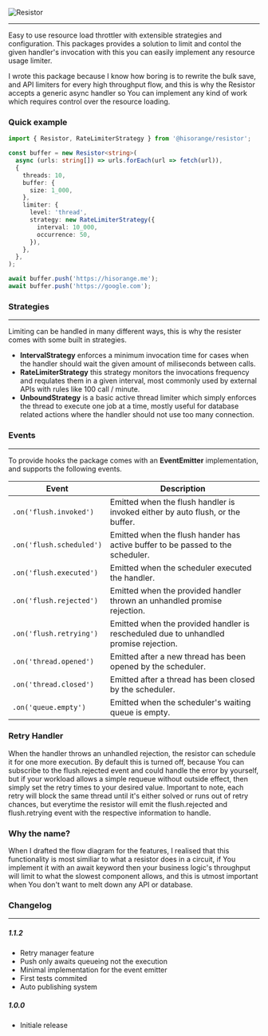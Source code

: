 ![Resistor](https://user-images.githubusercontent.com/3441017/119745067-ab632600-be8d-11eb-93e1-24d34ffe2a92.png)

---

Easy to use resource load throttler with extensible strategies and configuration. This packages provides a solution to limit and contol the given handler's invocation with this you can easily implement any resource usage limiter.

I wrote this package because I know how boring is to rewrite the bulk save, and API limiters for every high throughput flow, and this is why the Resistor accepts a generic async handler so You can implement any kind of work which requires control over the resource loading.

### Quick example

```ts
import { Resistor, RateLimiterStrategy } from '@hisorange/resistor';

const buffer = new Resistor<string>(
  async (urls: string[]) => urls.forEach(url => fetch(url)),
  {
    threads: 10,
    buffer: {
      size: 1_000,
    },
    limiter: {
      level: 'thread',
      strategy: new RateLimiterStrategy({
        interval: 10_000,
        occurrence: 50,
      }),
    },
  },
);

await buffer.push('https://hisorange.me');
await buffer.push('https://google.com');
```

### Strategies

---

Limiting can be handled in many different ways, this is why the resister comes with some built in strategies.

- **IntervalStrategy** enforces a minimum invocation time for cases when the handler should wait the given amount of miliseconds between calls.
- **RateLimiterStrategy** this strategy monitors the invocations frequency and requlates them in a given interval, most commonly used by external APIs with rules like 100 call / minute.
- **UnboundStrategy** is a basic active thread limiter which simply enforces the thread to execute one job at a time, mostly useful for database related actions where the handler should not use too many connection.

### Events

---

To provide hooks the package comes with an **EventEmitter** implementation, and supports the following events.

| Event                    | Description                                                                          |
| ------------------------ | ------------------------------------------------------------------------------------ |
| `.on('flush.invoked')`   | Emitted when the flush handler is invoked either by auto flush, or the buffer.       |
| `.on('flush.scheduled')` | Emitted when the flush hander has active buffer to be passed to the scheduler.       |
| `.on('flush.executed')`  | Emitted when the scheduler executed the handler.                                     |
| `.on('flush.rejected')`  | Emitted when the provided handler thrown an unhandled promise rejection.             |
| `.on('flush.retrying')`  | Emitted when the provided handler is rescheduled due to unhandled promise rejection. |
| `.on('thread.opened')`   | Emitted after a new thread has been opened by the scheduler.                         |
| `.on('thread.closed')`   | Emitted after a thread has been closed by the scheduler.                             |
| `.on('queue.empty')`     | Emitted when the scheduler's waiting queue is empty.                                 |

### Retry Handler

When the handler throws an unhandled rejection, the resistor can schedule it for one more execution. By default this is turned off, because You can subscribe to the flush.rejected event and could handle the error by yourself, but if your workload allows a simple requeue without outside effect, then simply set the retry times to your desired value. Important to note, each retry will block the same thread until it's either solved or runs out of retry chances, but everytime the resistor will emit the flush.rejected and flush.retrying event with the respective information to handle.

### Why the name?

When I drafted the flow diagram for the features, I realised that this functionality is most similiar to what a resistor does in a circuit, if You implement it with an await keyword then your business logic's throughput will limit to what the slowest component allows, and this is utmost important when You don't want to melt down any API or database.

### Changelog

---

##### 1.1.2

- Retry manager feature
- Push only awaits queueing not the execution
- Minimal implementation for the event emitter
- First tests commited
- Auto publishing system

##### 1.0.0

- Initiale release
